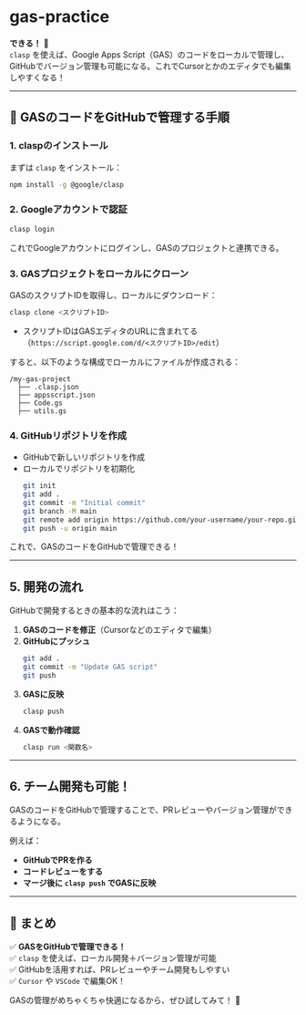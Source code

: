 # gas-practice

**できる！** 🎉  
`clasp` を使えば、Google Apps Script（GAS）のコードをローカルで管理し、GitHubでバージョン管理も可能になる。これでCursorとかのエディタでも編集しやすくなる！

---

## **🚀 GASのコードをGitHubで管理する手順**
### **1. claspのインストール**
まずは `clasp` をインストール：
```sh
npm install -g @google/clasp
```

### **2. Googleアカウントで認証**
```sh
clasp login
```
これでGoogleアカウントにログインし、GASのプロジェクトと連携できる。

### **3. GASプロジェクトをローカルにクローン**
GASのスクリプトIDを取得し、ローカルにダウンロード：
```sh
clasp clone <スクリプトID>
```
- スクリプトIDはGASエディタのURLに含まれてる（`https://script.google.com/d/<スクリプトID>/edit`）

すると、以下のような構成でローカルにファイルが作成される：
```
/my-gas-project
  ├── .clasp.json
  ├── appsscript.json
  ├── Code.gs
  ├── utils.gs
```

### **4. GitHubリポジトリを作成**
- GitHubで新しいリポジトリを作成
- ローカルでリポジトリを初期化
  ```sh
  git init
  git add .
  git commit -m "Initial commit"
  git branch -M main
  git remote add origin https://github.com/your-username/your-repo.git
  git push -u origin main
  ```

これで、GASのコードをGitHubで管理できる！

---

## **5. 開発の流れ**
GitHubで開発するときの基本的な流れはこう：

1. **GASのコードを修正**（Cursorなどのエディタで編集）
2. **GitHubにプッシュ**
   ```sh
   git add .
   git commit -m "Update GAS script"
   git push
   ```
3. **GASに反映**
   ```sh
   clasp push
   ```
4. **GASで動作確認**
   ```sh
   clasp run <関数名>
   ```

---

## **6. チーム開発も可能！**
GASのコードをGitHubで管理することで、PRレビューやバージョン管理ができるようになる。

例えば：
- **GitHubでPRを作る**
- **コードレビューをする**
- **マージ後に `clasp push` でGASに反映**
  
---

## **🎯 まとめ**
✅ **GASをGitHubで管理できる！**  
✅ `clasp` を使えば、ローカル開発＋バージョン管理が可能  
✅ GitHubを活用すれば、PRレビューやチーム開発もしやすい  
✅ `Cursor` や `VSCode` で編集OK！  

GASの管理がめちゃくちゃ快適になるから、ぜひ試してみて！ 🚀